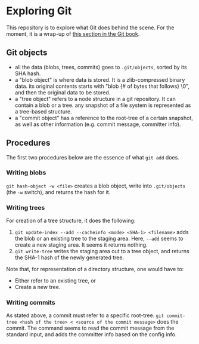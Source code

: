 # Exploring Git

This repository is to explore what Git does behind the scene.
For the moment, it is a wrap-up of [this section in the Git book](https://git-scm.com/book/en/v2/Git-Internals-Git-Objects).

## Git objects

- all the data (blobs, trees, commits) goes to `.git/objects`, sorted by its SHA hash.
- a "blob object" is where data is stored. It is a zlib-compressed binary data.
  its original contents starts with "blob {# of bytes that follows} \\0", and then the original data
  to be stored.
- a "tree object" refers to a node structure in a git repository. It can contain a blob or a tree.
  any snapshot of a file system is represented as a tree-based structure.
- a "commit object" has a reference to the root-tree of a certain snapshot, as well as other information
  (e.g. commit message, committer info).

## Procedures

The first two procedures below are the essence of what `git add` does.

### Writing blobs

`git hash-object -w <file>` creates a blob object, write into `.git/objects` (the `-w` switch),
and returns the hash for it.

### Writing trees

For creation of a tree structure, it does the following:

 1. `git update-index --add --cacheinfo <mode> <SHA-1> <filename>` adds the blob or an existing
    tree to the staging area. Here, `--add` seems to create a new staging area.
    It seems it returns nothing.
 2. `git write-tree` writes the staging area out to a tree object, and returns the SHA-1 hash of
    the newly generated tree.

Note that, for representation of a directory structure, one would have to:

- Either refer to an existing tree, or
- Create a new tree.

### Writing commits

As stated above, a commit must refer to a specific root-tree.
`git commit-tree <hash of the tree> < <source of the commit message>` does the commit.
The command seems to read the commit message from the standard input, and adds the committer
info based on the config info.

